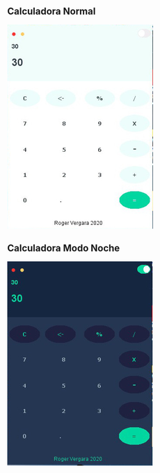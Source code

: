 ﻿## Calculadora Normal
![Imagen del programa](https://github.com/Roger-Vergara/Proyectos-en-JAVA/blob/master/Calculadora/Modo_Dia.jpg)

## Calculadora Modo Noche
![Imagen del programa](https://github.com/Roger-Vergara/Proyectos-en-JAVA/blob/master/Calculadora/Modo_Noche.jpg)
